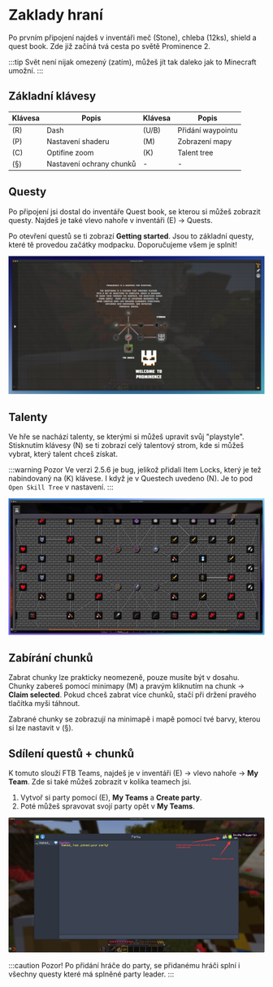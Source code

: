 # Zaklady hraní

Po prvním připojení najdeš v inventáři meč (Stone), chleba (12ks), shield a quest book. Zde již začíná tvá cesta po světě Prominence 2.

:::tip
Svět není nijak omezený (zatím), můžeš jít tak daleko jak to Minecraft umožní.
:::

## Základní klávesy
| Klávesa | Popis | Klávesa | Popis |
| ------ | ------ | ------ | ------ |
| (R) | Dash | (U/B) | Přidání waypointu |
| (P) | Nastavení shaderu | (M) | Zobrazení mapy |
| (C) | Optifine zoom | (K) | Talent tree |
| (§) | Nastavení ochrany chunků | - | - |


## Questy
Po připojení jsi dostal do inventáře Quest book, se kterou si můžeš zobrazit questy. Najdeš je také vlevo nahoře v inventáři (E) -> Quests.

Po otevření questů se ti zobrazí **Getting started**. Jsou to základní questy, které tě provedou začátky modpacku. Doporučujeme všem je splnit!

![](../../assets/prominence-1.png)

## Talenty
Ve hře se nachází talenty, se kterými si můžeš upravit svůj "playstyle". Stisknutím klávesy (N) se ti zobrazí celý talentový strom, kde si můžeš vybrat, který talent chceš získat.

:::warning Pozor
Ve verzi 2.5.6 je bug, jelikož přidali Item Locks, který je tež nabindovaný na (K) klávese. I když je v Questech uvedeno (N). Je to pod `Open Skill Tree` v nastavení.
:::

![](../../assets/prominence-2.png)

## Zabírání chunků
Zabrat chunky lze prakticky neomezeně, pouze musíte být v dosahu. Chunky zabereš pomocí minimapy (M) a pravým kliknutím na chunk -> **Claim selected**. Pokud chceš zabrat více chunků, stačí při držení pravého tlačítka myši táhnout.

Zabrané chunky se zobrazují na minimapě i mapě pomocí tvé barvy, kterou si lze nastavit v (§).

## Sdílení questů + chunků
K tomuto slouží FTB Teams, najdeš je v inventáři (E) -> vlevo nahoře -> **My Team**. Zde si také můžeš zobrazit v kolika teamech jsi.

1. Vytvoř si party pomocí (E), **My Teams** a **Create party**.
2. Poté můžeš spravovat svojí party opět v **My Teams**.

![](../../assets/prominence-3.png)

:::caution Pozor!
Po přidání hráče do party, se přidanému hráči splní i všechny questy které má splněné party leader.
:::